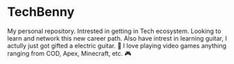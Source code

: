 # TechBenny
My personal repository.
Intrested in getting in Tech ecosystem. Looking to learn and network this new career path.
Also have intrest in learning guitar, I actully just got gifted a electric guitar. 🎸
I love playing video games anything ranging from COD, Apex, Minecraft, etc. 🎮
